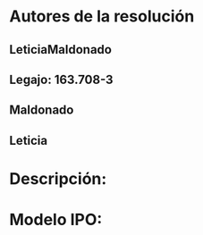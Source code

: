 # Autores de la resolución
## LeticiaMaldonado
## Legajo: 163.708-3
## Maldonado
## Leticia


# Descripción:
## 
# Modelo IPO:
## 
